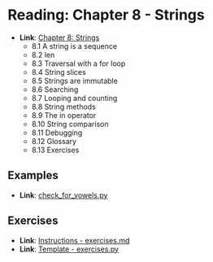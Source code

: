 
# Reading: Chapter 8 - Strings
- **Link**: [Chapter 8: Strings](https://greenteapress.com/thinkpython2/html/thinkpython2008.html)
  - 8.1 A string is a sequence
  - 8.2 len
  - 8.3 Traversal with a for loop
  - 8.4 String slices
  - 8.5 Strings are immutable
  - 8.6 Searching
  - 8.7 Looping and counting
  - 8.8 String methods
  - 8.9 The in operator
  - 8.10 String comparison
  - 8.11 Debugging
  - 8.12 Glossary
  - 8.13 Exercises


## Examples
  - **Link**: [check_for_vowels.py](./check_for_vowels.py)

## Exercises
  - **Link**: [Instructions - exercises.md](./exercises.md)
  - **Link**: [Template - exercises.py](./exercises.py)
